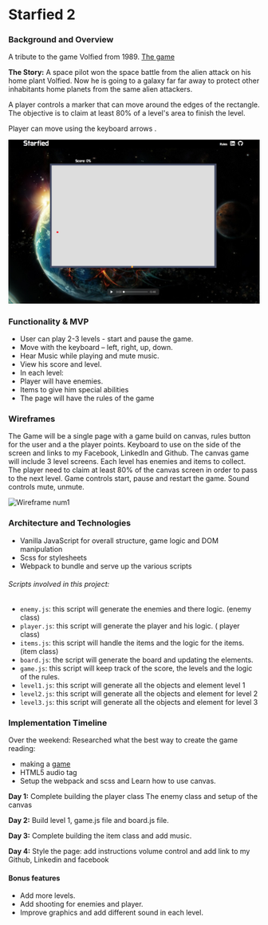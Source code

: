 # Starfied 2

### Background and Overview

A tribute to the game Volfied from 1989.
[The game](https://www.youtube.com/watch?v=RxuMVqkLD7o)

**The Story:** A space pilot won the space battle from the alien attack on his home plant Volfied. Now he is going to a galaxy far far away to protect other inhabitants home planets from the same alien attackers.

A player controls a marker that can move around the edges of the rectangle. The objective is to claim at least 80% of a level's area to finish the level.

Player can move using the keyboard arrows .

![game Image ](assets/images/Screen-Shot-game.png)

### Functionality & MVP
*	User can play 2-3 levels - start and pause the game.
*	Move with the keyboard – left, right, up, down.
*	Hear Music while playing and mute music.
*	View his score and level.
*	In each level:
  *	Player will have enemies.
  *	Items to give him special abilities
*	The page will have the rules of the game


### Wireframes
The Game will be a single page with a game build on canvas, rules button for the user and a the player points. Keyboard to use on the side of the screen and links to my Facebook, LinkedIn and Github.
The canvas game will include 3 level screens. Each level has enemies and items to collect.
The player need to claim at least 80% of the canvas screen in order to pass to the next level.
Game controls start, pause and restart the game.
Sound controls mute, unmute.

![Wireframe num1 ](assets/doc/starfied.png)



### Architecture and Technologies
*	Vanilla JavaScript for overall structure, game logic and DOM manipulation
*	Scss for stylesheets
*	Webpack to bundle and serve up the various scripts

###### Scripts involved in this project:
*	`enemy.js`: this script will generate the enemies and there logic. (enemy class)
*	`player.js`: this script will generate the player and his logic. ( player class)
*	`items.js`: this script will handle the items and the logic for the items. (item class)
*	`board.js`: the script will generate the board and updating the elements.
*	`game.js`: this script will keep track of the score, the levels and the logic of the rules.
*	`level1.js`: this script will generate all the objects and element level 1
*	`level2.js`: this script will generate all the objects and element for level 2  
*	`level3.js`: this script will generate all the objects and element for level 3

### Implementation Timeline
Over the weekend:
Researched what the best way to create the game
reading:
*	making a [game](https://hackernoon.com/making-a-game-with-javascript-and-pixijs-part-1-e3235139cd6f)
*	HTML5 audio tag
* Setup the webpack and scss and Learn how to use canvas.

**Day 1:**
Complete building the player class
The enemy class and setup of the canvas

**Day 2:**
Build level 1, game.js file and board.js file.

**Day 3:**
	Complete building the item class and add music.

**Day 4:**
	Style the page: add instructions volume control and add link to my Github, Linkedin and facebook   

#### Bonus features
* Add more levels.
* Add shooting for enemies and player.
* Improve graphics and add different sound in each level.  
